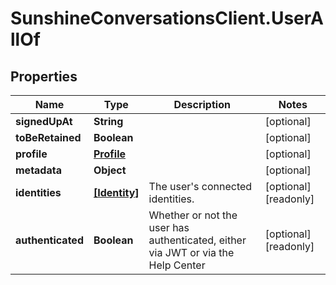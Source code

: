 # SunshineConversationsClient.UserAllOf

## Properties

Name | Type | Description | Notes
------------ | ------------- | ------------- | -------------
**signedUpAt** | **String** |  | [optional] 
**toBeRetained** | **Boolean** |  | [optional] 
**profile** | [**Profile**](Profile.md) |  | [optional] 
**metadata** | **Object** |  | [optional] 
**identities** | [**[Identity]**](Identity.md) | The user&#39;s connected identities. | [optional] [readonly] 
**authenticated** | **Boolean** | Whether or not the user has authenticated, either via JWT or via the Help Center | [optional] [readonly] 


